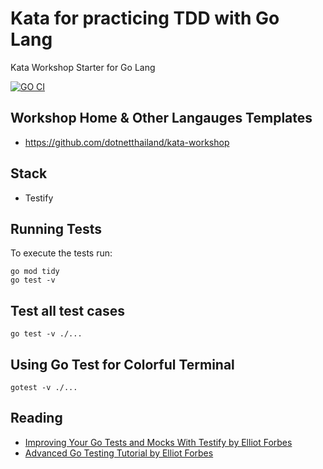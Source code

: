 # Kata for practicing TDD with Go Lang
Kata Workshop Starter for Go Lang

[![GO CI](https://github.com/mildronize/kata-tdd-golang/actions/workflows/go.yml/badge.svg)](https://github.com/mildronize/kata-tdd-golang/actions/workflows/go.yml)

## Workshop Home & Other Langauges Templates
- <https://github.com/dotnetthailand/kata-workshop>

## Stack
- Testify

## Running Tests

To execute the tests run:

```
go mod tidy
go test -v
```

## Test all test cases

```
go test -v ./...
```

## Using Go Test for Colorful Terminal

```
gotest -v ./...
```

## Reading
- [Improving Your Go Tests and Mocks With Testify by Elliot Forbes](https://tutorialedge.net/golang/improving-your-tests-with-testify-go/)
- [Advanced Go Testing Tutorial by Elliot Forbes](https://tutorialedge.net/golang/advanced-go-testing-tutorial/)

